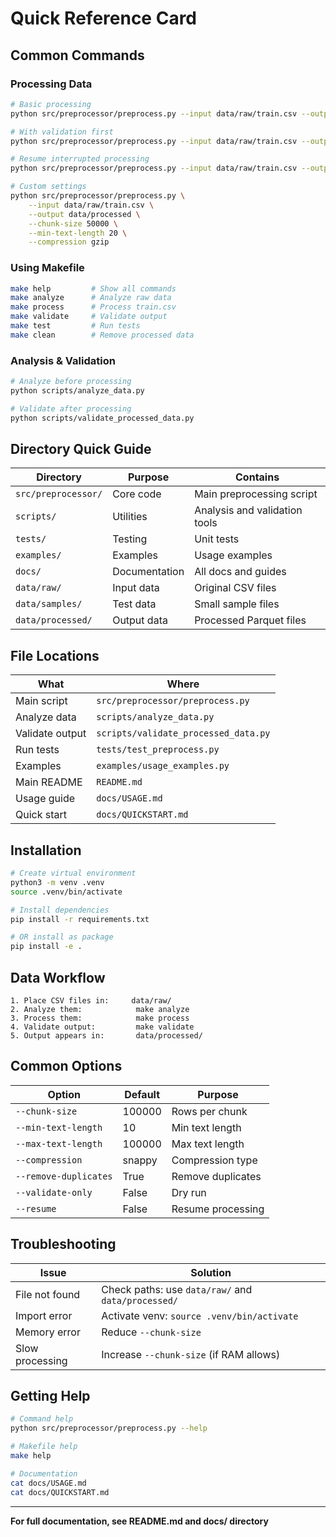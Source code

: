 # Quick Reference Card

## Common Commands

### Processing Data
```bash
# Basic processing
python src/preprocessor/preprocess.py --input data/raw/train.csv --output data/processed

# With validation first
python src/preprocessor/preprocess.py --input data/raw/train.csv --output data/processed --validate-only

# Resume interrupted processing
python src/preprocessor/preprocess.py --input data/raw/train.csv --output data/processed --resume

# Custom settings
python src/preprocessor/preprocess.py \
    --input data/raw/train.csv \
    --output data/processed \
    --chunk-size 50000 \
    --min-text-length 20 \
    --compression gzip
```

### Using Makefile
```bash
make help         # Show all commands
make analyze      # Analyze raw data
make process      # Process train.csv
make validate     # Validate output
make test         # Run tests
make clean        # Remove processed data
```

### Analysis & Validation
```bash
# Analyze before processing
python scripts/analyze_data.py

# Validate after processing
python scripts/validate_processed_data.py
```

## Directory Quick Guide

| Directory | Purpose | Contains |
|-----------|---------|----------|
| `src/preprocessor/` | Core code | Main preprocessing script |
| `scripts/` | Utilities | Analysis and validation tools |
| `tests/` | Testing | Unit tests |
| `examples/` | Examples | Usage examples |
| `docs/` | Documentation | All docs and guides |
| `data/raw/` | Input data | Original CSV files |
| `data/samples/` | Test data | Small sample files |
| `data/processed/` | Output data | Processed Parquet files |

## File Locations

| What | Where |
|------|-------|
| Main script | `src/preprocessor/preprocess.py` |
| Analyze data | `scripts/analyze_data.py` |
| Validate output | `scripts/validate_processed_data.py` |
| Run tests | `tests/test_preprocess.py` |
| Examples | `examples/usage_examples.py` |
| Main README | `README.md` |
| Usage guide | `docs/USAGE.md` |
| Quick start | `docs/QUICKSTART.md` |

## Installation

```bash
# Create virtual environment
python3 -m venv .venv
source .venv/bin/activate

# Install dependencies
pip install -r requirements.txt

# OR install as package
pip install -e .
```

## Data Workflow

```
1. Place CSV files in:     data/raw/
2. Analyze them:            make analyze
3. Process them:            make process
4. Validate output:         make validate
5. Output appears in:       data/processed/
```

## Common Options

| Option | Default | Purpose |
|--------|---------|---------|
| `--chunk-size` | 100000 | Rows per chunk |
| `--min-text-length` | 10 | Min text length |
| `--max-text-length` | 100000 | Max text length |
| `--compression` | snappy | Compression type |
| `--remove-duplicates` | True | Remove duplicates |
| `--validate-only` | False | Dry run |
| `--resume` | False | Resume processing |

## Troubleshooting

| Issue | Solution |
|-------|----------|
| File not found | Check paths: use `data/raw/` and `data/processed/` |
| Import error | Activate venv: `source .venv/bin/activate` |
| Memory error | Reduce `--chunk-size` |
| Slow processing | Increase `--chunk-size` (if RAM allows) |

## Getting Help

```bash
# Command help
python src/preprocessor/preprocess.py --help

# Makefile help
make help

# Documentation
cat docs/USAGE.md
cat docs/QUICKSTART.md
```

---
**For full documentation, see README.md and docs/ directory**
